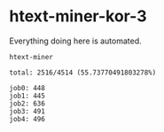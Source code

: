 # htext-miner-kor-3

Everything doing here is automated.

```
htext-miner

total: 2516/4514 (55.73770491803278%)

job0: 448
job1: 445
job2: 636
job3: 491
job4: 496
```